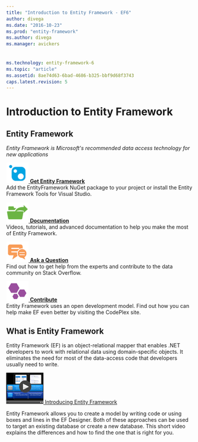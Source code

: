 ```yaml
---
title: "Introduction to Entity Framework - EF6"
author: divega
ms.date: "2016-10-23"
ms.prod: "entity-framework"
ms.author: divega
ms.manager: avickers


ms.technology: entity-framework-6
ms.topic: "article"
ms.assetid: 8ae74d63-6bad-4686-b325-bbf9d68f3743
caps.latest.revision: 5
---
```

# Introduction to Entity Framework
## Entity Framework

*Entity Framework is Microsoft's recommended data access technology for new applications*

[![GetIt](../ef6/media/getit.png) **Get Entity Framework**](Get-Entity-Framework.md)  
Add the EntityFramework NuGet package to your project or install the Entity Framework Tools for Visual Studio.

[![GetStarted](../ef6/media/getstarted.png) **Documentation**](Entity-Framework-EF-Documentation.md)  
Videos, tutorials, and advanced documentation to help you make the most of Entity Framework.


[![GetHelp](../ef6/media/gethelp.png) **Ask a Question**](Get-Help-Using-Entity-Framework.md)  
Find out how to get help from the experts and contribute to the data community on Stack Overflow.

[![Contribute](../ef6/media/contribute.png) **Contribute**](https://github.com/aspnet/EntityFramework6/)  
Entity Framework uses an open development model. Find out how you can help make EF even better by visiting the CodePlex site.

## What is Entity Framework

Entity Framework (EF) is an object-relational mapper that enables .NET developers to work with relational data using domain-specific objects. It eliminates the need for most of the data-access code that developers usually need to write.

[![WhichWorkflow_Thumb](../ef6/media/whichworkflow-thumb.png) Introducing Entity Framework](Entity-Framework-Development-Workflows-Video.md)

Entity Framework allows you to create a model by writing code or using boxes and lines in the EF Designer. Both of these approaches can be used to target an existing database or create a new database. This short video explains the differences and how to find the one that is right for you.

